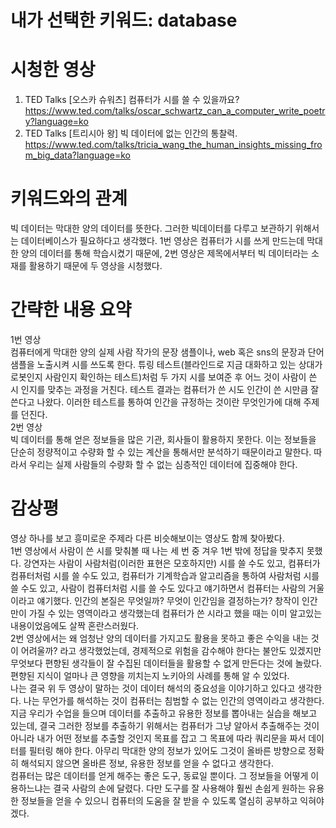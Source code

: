 # 내가 선택한 키워드: database
# 시청한 영상
1)	TED Talks [오스카 슈워츠] 컴퓨터가 시를 쓸 수 있을까요?<br>
https://www.ted.com/talks/oscar_schwartz_can_a_computer_write_poetry?language=ko
2)	TED Talks [트리시아 왕] 빅 데이터에 없는 인간의 통찰력.<br>
https://www.ted.com/talks/tricia_wang_the_human_insights_missing_from_big_data?language=ko
# 키워드와의 관계
빅 데이터는 막대한 양의 데이터를 뜻한다. 그러한 빅데이터를 다루고 보관하기 위해서는 데이터베이스가 필요하다고 생각했다. 1번 영상은 컴퓨터가 시를 쓰게 만드는데 막대한 양의 데이터를 통해 학습시켰기 때문에, 2번 영상은 제목에서부터 빅 데이터라는 소재를 활용하기 때문에 두 영상을 시청했다.
# 간략한 내용 요약
1번 영상<br>
컴퓨터에게 막대한 양의 실제 사람 작가의 문장 샘플이나, web 혹은 sns의 문장과 단어 샘플을 노출시켜 시를 쓰도록 한다. 튜링 테스트(블라인드로 지금 대화하고 있는 상대가 로봇인지 사람인지 확인하는 테스트)처럼 두 가지 시를 보여준 후 어느 것이 사람이 쓴 시 인지를 맞추는 과정을 거친다. 테스트 결과는 컴퓨터가 쓴 시도 인간이 쓴 시만큼 잘 쓴다고 나왔다. 이러한 테스트를 통하여 인간을 규정하는 것이란 무엇인가에 대해 주제를 던진다.<br>
2번 영상<br>
빅 데이터를 통해 얻은 정보들을 많은 기관, 회사들이 활용하지 못한다. 이는 정보들을 단순히 정량적이고 수량화 할 수 있는 계산을 통해서만 분석하기 때문이라고 말한다. 따라서 우리는 실제 사람들의 수량화 할 수 없는 심층적인 데이터에 집중해야 한다.<br>
# 감상평
 영상 하나를 보고 흥미로운 주제라 다른 비슷해보이는 영상도 함께 찾아봤다.<br>
1번 영상에서 사람이 쓴 시를 맞춰볼 때 나는 세 번 중 겨우 1번 밖에 정답을 맞추지 못했다. 강연자는 사람이 사람처럼(이러한 표현은 모호하지만) 시를 쓸 수도 있고, 컴퓨터가 컴퓨터처럼 시를 쓸 수도 있고, 컴퓨터가 기계학습과 알고리즘을 통하여 사람처럼 시를 쓸 수도 있고, 사람이 컴퓨터처럼 시를 쓸 수도 있다고 얘기하면서 컴퓨터는 사람의 거울이라고 얘기했다. 인간의 본질은 무엇일까? 무엇이 인간임을 결정하는가? 창작이 인간만이 가질 수 있는 영역이라고 생각했는데 컴퓨터가 쓴 시라고 했을 때는 이미 알고있는 내용이었음에도 살짝 혼란스러웠다.<br>
 2번 영상에서는 왜 엄청난 양의 데이터를 가지고도 활용을 못하고 좋은 수익을 내는 것이 어려울까? 라고 생각했었는데, 경제적으로 위험을 감수해야 한다는 불안도 있겠지만 무엇보다 편향된 생각들이 잘 수집된 데이터들을 활용할 수 없게 만든다는 것에 놀랐다. 편향된 지식이 얼마나 큰 영향을 끼치는지 노키아의 사례를 통해 알 수 있었다.<br>
 나는 결국 위 두 영상이 말하는 것이 데이터 해석의 중요성을 이야기하고 있다고 생각한다. 나는 무언가를 해석하는 것이 컴퓨터는 침범할 수 없는 인간의 영역이라고 생각한다. 지금 우리가 수업을 들으며 데이터를 추출하고 유용한 정보를 뽑아내는 실습을 해보고 있는데, 결국 그러한 정보를 추출하기 위해서는 컴퓨터가 그냥 알아서 추출해주는 것이 아니라 내가 어떤 정보를 추출할 것인지 목표를 잡고 그 목표에 따라 쿼리문을 짜서 데이터를 필터링 해야 한다. 아무리 막대한 양의 정보가 있어도 그것이 올바른 방향으로 정확히 해석되지 않으면 올바른 정보, 유용한 정보를 얻을 수 없다고 생각한다.<br>
 컴퓨터는 많은 데이터를 얻게 해주는 좋은 도구, 동료일 뿐이다. 그 정보들을 어떻게 이용하느냐는 결국 사람의 손에 달렸다. 다만 도구를 잘 사용해야 훨씬 손쉽게 원하는 유용한 정보들을 얻을 수 있으니 컴퓨터의 도움을 잘 받을 수 있도록 열심히 공부하고 익혀야겠다.
